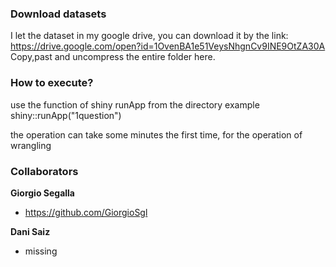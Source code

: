 ### Download datasets
I let the dataset in my google drive, you can download it by the link:
https://drive.google.com/open?id=1OvenBA1e51VeysNhgnCv9INE9OtZA30A
Copy,past and uncompress the entire folder here.


### How to execute?
use the function of shiny runApp from the directory
example
shiny::runApp("1question")

the operation can take some minutes the first time, for the operation of wrangling

### Collaborators

**Giorgio Segalla**
- <https://github.com/GiorgioSgl>

**Dani Saiz**
- missing
